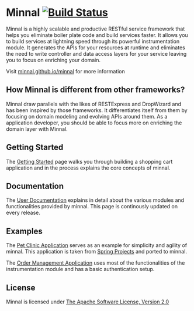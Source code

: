 Minnal [![Build Status](https://travis-ci.org/minnal/minnal.png)](https://travis-ci.org/minnal/minnal)
======

Minnal is a highly scalable and productive RESTful service framework that helps you eliminate boiler plate code and build services faster. It allows you to build services at lightning speed through its powerful instrumentation module. It generates the APIs for your resources at runtime and eliminates the need to write controller and data access layers for your service leaving you to focus on enriching your domain.

Visit [minnal.github.io/minnal](http://minnal.github.io/minnal) for more information

## How Minnal is different from other frameworks?
Minnal draw parallels with the likes of RESTExpress and DropWizard and has been inspired by those frameworks. It differentiates itself from them by focusing on domain modeling and evolving APIs around them. As a application developer, you should be able to focus more on enriching the domain layer with Minnal.

## Getting Started
The [Getting Started](http://minnal.github.io/minnal/getting-started.html) page walks you through building a shopping cart application and in the process explains the core concepts of minnal. 

## Documentation
The [User Documentation](http://minnal.github.io/minnal/manual/index.html) explains in detail about the various modules and functionalities provided by minnal. This page is continously updated on every release.

## Examples
The [Pet Clinic Application](https://github.com/minnal/minnal/tree/master/minnal-examples/minnal-examples-petclinic) serves as an example for simplicity and agility of minnal. This application is taken from [Spring Projects](https://github.com/spring-projects/spring-petclinic/) and ported to minnal.

The [Order Management Application](https://github.com/minnal/minnal/tree/master/minnal-examples/minnal-examples-oms) uses most of the functionalities of the instrumentation module and has a basic authentication setup.

## License
Minnal is licensed under [The Apache Software License, Version 2.0](http://www.apache.org/licenses/LICENSE-2.0.txt)
